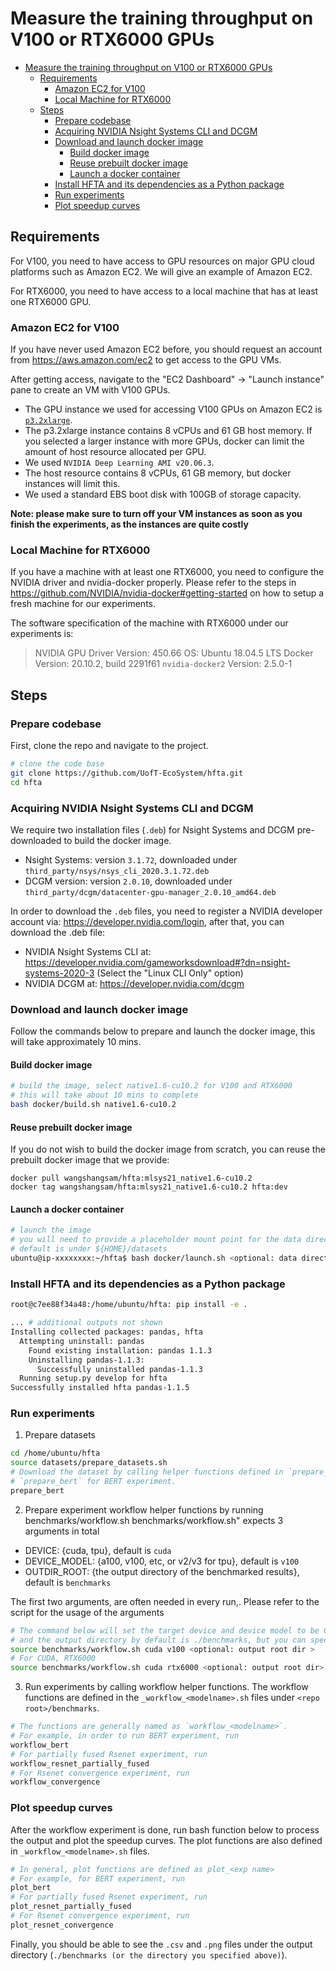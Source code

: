   # Measure the training throughput on V100 or RTX6000 GPUs

- [Measure the training throughput on V100 or RTX6000 GPUs](#measure-the-training-throughput-on-v100-or-rtx6000-gpus)
  - [Requirements](#requirements)
    - [Amazon EC2 for V100](#amazon-ec2-for-v100)
    - [Local Machine for RTX6000](#local-machine-for-rtx6000)
  - [Steps](#steps)
    - [Prepare codebase](#prepare-codebase)
    - [Acquiring NVIDIA Nsight Systems CLI and DCGM](#acquiring-nvidia-nsight-systems-cli-and-dcgm)
    - [Download and launch docker image](#download-and-launch-docker-image)
      - [Build docker image](#build-docker-image)
      - [Reuse prebuilt docker image](#reuse-prebuilt-docker-image)
      - [Launch a docker container](#launch-a-docker-container)
    - [Install HFTA and its dependencies as a Python package](#install-hfta-and-its-dependencies-as-a-python-package)
    - [Run experiments](#run-experiments)
    - [Plot speedup curves](#plot-speedup-curves)

## Requirements

For V100, you need to have access to GPU resources on major GPU cloud platforms such as Amazon EC2. We will give an example of Amazon EC2. 

For RTX6000, you need to have access to a local machine that has at least one RTX6000 GPU.


### Amazon EC2 for V100

If you have never used Amazon EC2 before, you should request an account from <https://aws.amazon.com/ec2> to get access to the GPU VMs.

After getting access, navigate to the "EC2 Dashboard" -> "Launch instance"  pane to create an VM with V100 GPUs.
- The GPU instance we used for accessing V100 GPUs on Amazon EC2 is [`p3.2xlarge`](https://aws.amazon.com/ec2/instance-types/p3/).
- The p3.2xlarge instance contains 8 vCPUs and 61 GB host memory. If you selected a larger instance with more GPUs, docker can limit the amount of host resource allocated per GPU.
- We used `NVIDIA Deep Learning AMI v20.06.3`.
- The host resource contains 8 vCPUs, 61 GB memory, but docker instances will limit this.
- We used a standard EBS boot disk with 100GB of storage capacity.

__Note: please make sure to turn off your VM instances as soon as you finish the experiments, as the instances are quite costly__

### Local Machine for RTX6000
If you have a machine with at least one RTX6000, you need to configure the NVIDIA driver and nvidia-docker properly. Please refer to the steps in https://github.com/NVIDIA/nvidia-docker#getting-started on how to setup a fresh machine for our experiments.

The software specification of the machine with RTX6000 under our experiments is:
> NVIDIA GPU Driver Version: 450.66
> OS: Ubuntu 18.04.5 LTS
> Docker Version: 20.10.2, build 2291f61
> `nvidia-docker2` Version: 2.5.0-1

## Steps



### Prepare codebase

First, clone the repo and navigate to the project.

```bash
# clone the code base
git clone https://github.com/UofT-EcoSystem/hfta.git
cd hfta
```

### Acquiring NVIDIA Nsight Systems CLI and DCGM

We require two installation files (`.deb`) for Nsight Systems and DCGM pre-downloaded to build the docker image.

- Nsight Systems: version `3.1.72`, downloaded under `third_party/nsys/nsys_cli_2020.3.1.72.deb`
- DCGM version: version `2.0.10`, downloaded under  `third_party/dcgm/datacenter-gpu-manager_2.0.10_amd64.deb`

In order to download the `.deb` files, you need to register a NVIDIA developer account via: <https://developer.nvidia.com/login>, after that, you can download the .deb file:
- NVIDIA Nsight Systems CLI at: <https://developer.nvidia.com/gameworksdownload#?dn=nsight-systems-2020-3> (Select the "Linux CLI Only" option)
- NVIDIA DCGM at: <https://developer.nvidia.com/dcgm>


### Download and launch docker image

Follow the commands below to prepare and launch the docker image, this will take approximately 10 mins.

#### Build docker image
```bash
# build the image, select native1.6-cu10.2 for V100 and RTX6000 
# this will take about 10 mins to complete
bash docker/build.sh native1.6-cu10.2
```

#### Reuse prebuilt docker image
If you do not wish to build the docker image from scratch, you can reuse the
prebuilt docker image that we provide:
```
docker pull wangshangsam/hfta:mlsys21_native1.6-cu10.2
docker tag wangshangsam/hfta:mlsys21_native1.6-cu10.2 hfta:dev
```


#### Launch a docker container
```bash
# launch the image
# you will need to provide a placeholder mount point for the data directory
# default is under ${HOME}/datasets
ubuntu@ip-xxxxxxxx:~/hfta$ bash docker/launch.sh <optional: data directory mount point> <optional: image tag>

```

###  Install HFTA and its dependencies as a Python package

```bash
root@c7ee88f34a48:/home/ubuntu/hfta: pip install -e .

... # additional outputs not shown
Installing collected packages: pandas, hfta
  Attempting uninstall: pandas
    Found existing installation: pandas 1.1.3
    Uninstalling pandas-1.1.3:
      Successfully uninstalled pandas-1.1.3
  Running setup.py develop for hfta
Successfully installed hfta pandas-1.1.5
```


### Run experiments

1. Prepare datasets
```bash
cd /home/ubuntu/hfta
source datasets/prepare_datasets.sh
# Download the dataset by calling helper functions defined in `prepare_datasets.sh`. For example: run
# `prepare_bert` for BERT experiment.
prepare_bert
```

2. Prepare experiment workflow helper functions by running benchmarks/workflow.sh
benchmarks/workflow.sh" expects 3 arguments in total
- DEVICE: {cuda, tpu}, default is `cuda`
- DEVICE_MODEL: {a100, v100, etc, or v2/v3 for tpu}, default is `v100`
- OUTDIR_ROOT: {the output directory of the benchmarked results}, default is `benchmarks`

The first two arguments, are often needed in every run,. Please refer to the script for the usage of the arguments
```bash
# The command below will set the target device and device model to be CUDA, V100,
# and the output directory by default is ./benchmarks, but you can specify other things
source benchmarks/workflow.sh cuda v100 <optional: output root dir >
# For CUDA, RTX6000
source benchmarks/workflow.sh cuda rtx6000 <optional: output root dir>
```

3. Run experiments by calling workflow helper functions. The workflow functions are defined in the `_workflow_<modelname>.sh` files under `<repo root>/benchmarks`.
```bash
# The functions are generally named as `workflow_<modelname>`.
# For example, in order to run BERT experiment, run
workflow_bert
# For partially fused Rsenet experiment, run
workflow_resnet_partially_fused
# For Rsenet convergence experiment, run
workflow_convergence 
```

### Plot speedup curves

After the workflow experiment is done, run bash function below to process the output and plot the speedup curves. The plot functions are also defined in `_workflow_<modelname>.sh` files.

```bash
# In general, plot functions are defined as plot_<exp name>
# For example, for BERT experiment, run
plot_bert
# For partially fused Rsenet experiment, run
plot_resnet_partially_fused
# For Rsenet convergence experiment, run
plot_resnet_convergence
```

Finally, you should be able to see the `.csv` and `.png` files under the output directory (`./benchmarks (or the directory you specified above)`).